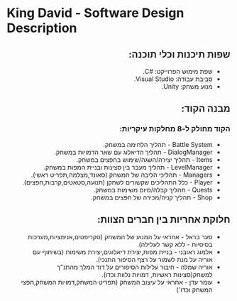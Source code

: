 # King David - Software Design Description

<div dir='rtl' lang='he'>

## שפות תיכנות וכלי תוכנה:
* שפת מימוש הפרוייקט: #C.
* סביבת עבודה: Visual Studio.
* מנוע משחק: Unity.

## מבנה הקוד:
### הקוד מחולק ל-8 מחלקות עיקריות:
* Battle System - תהליך הלחימה במשחק.
* DialogManager - תהליך הדיאלוג עם שאר הדמויות במשחק.
* Items - תהליך יצירה/השגה/שימוש בחפצים במשחק.
* LevelManager - תהליך מעבר בין סצינות ובניית המפות במשחק.
* Managers - תהליכי הליבה של המשחק (סאונד,מצלמה,תפריט ראשי).
* Player - כלל התהליכים שקשורים לשחקן (תנועה,סטאטים,קרבות,חפצים).
* Quests -  תהליך קבלה/סיום משימות במשחק.
* Shop - תהליך קניה/מכירה של חפצים במשחק.

## חלוקת אחריות בין חברים הצוות:
* סער בראל - אחראי על המנוע של המשחק (סקריפטים,אנימציות,מערכות בסיסיות - ללא קשר לעלילה).
* אלמוג ראובני - בניית מפות,יצירת דיאלוגים,יצירת משימות (בשיתוף עם אוריה על מנת לשמור על רצף הסיפור התנכי).
* אוריה שמלה - חיבור עלילות הסיפורים על דוד המלך מהתנ"ך למשחק(סצינות ראשיות, דמויות נלוות וכדו).
* עומר עדן - אחראי על עיצוב המשחק (תפריט המשחק,דמויות המשחק,חפצי המשחק וכדו')





</div>

